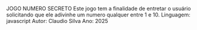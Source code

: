 JOGO NUMERO SECRETO
Este jogo tem a finalidade de entretar o usuário solicitando que ele adivinhe um numero qualquer entre 1 e 10.
Linguagem: javascript
Autor: Claudio Silva
Ano: 2025
